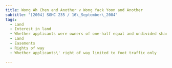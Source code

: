 ```yaml
---
title: Wong Ah Chen and Another v Wong Yack Yoon and Another 
subtitle: "[2004] SGHC 235 / 16\_September\_2004"
tags:
  - Land
  - Interest in land
  - Whether applicants were owners of one-half equal and undivided share of property.
  - Land
  - Easements
  - Rights of way
  - Whether applicants\' right of way limited to foot traffic only

---
```


